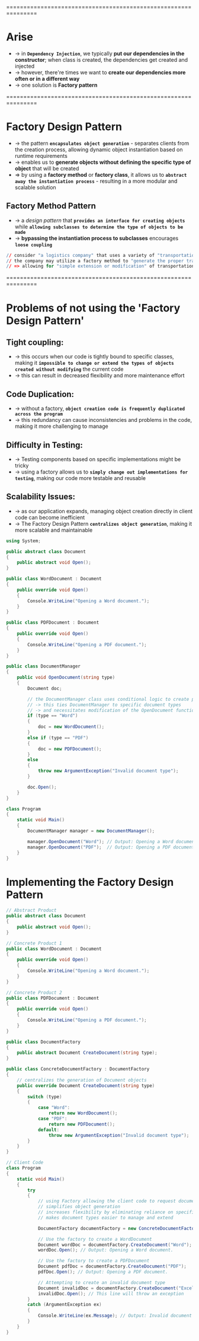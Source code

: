 
===============================================================
# Arise
* -> in **`Dependency Injection`**, we typically **put our dependencies in the constructor**; when class is created, the dependencies get created and injected
* -> however, there're times we want to **create our dependencies more often or in a different way**
* -> one solution is **Factory pattern**

===============================================================
# Factory Design Pattern
* -> the pattern **`encapsulates object generation`** - separates clients from the creation process, allowing dynamic object instantiation based on runtime requirements
* -> enables us to **generate objects without defining the specific type of object** that will be created 
* => by using a **factory method** or **factory class**, it allows us to **`abstract away the instantiation process`** - resulting in a more modular and scalable solution

## Factory Method Pattern
* -> a _design pattern_ that **`provides an interface for creating objects`** while **`allowing subclasses to determine the type of objects to be made`**
* -> **bypassing the instantiation process to subclasses** encourages **`loose coupling`**

```r - Ex:
// consider "a logistics company" that uses a variety of "transportation methods" - such as trucks, ships, and planes
// the company may utilize a factory method to "generate the proper transportation object" depending on the "individual requirements"
// => allowing for "simple extension or modification" of transportation kinds without affecting the core logistics code
```

===============================================================
# Problems of not using the 'Factory Design Pattern'

## Tight coupling: 
* -> this occurs when our code is tightly bound to specific classes, making it **`impossible to change or extend the types of objects created without modifying`** the current code
* -> this can result in decreased flexibility and more maintenance effort

## Code Duplication:
* -> without a factory, **`object creation code is frequently duplicated across the program`**
* -> this redundancy can cause inconsistencies and problems in the code, making it more challenging to manage

## Difficulty in Testing: 
* -> Testing components based on specific implementations might be tricky
* -> using a factory allows us to **`simply change out implementations for testing`**, making our code more testable and reusable

## Scalability Issues:
* -> as our application expands, managing object creation directly in client code can become inefficient
* -> The Factory Design Pattern **`centralizes object generation`**, making it more scalable and maintainable

```cs
using System;

public abstract class Document
{
    public abstract void Open();
}

public class WordDocument : Document
{
    public override void Open()
    {
        Console.WriteLine("Opening a Word document.");
    }
}

public class PDFDocument : Document
{
    public override void Open()
    {
        Console.WriteLine("Opening a PDF document.");
    }
}

public class DocumentManager
{
    public void OpenDocument(string type)
    {
        Document doc;

        // the DocumentManager class uses conditional logic to create proper Document
        // -> this ties DocumentManager to specific document types 
        // -> and necessitates modification of the OpenDocument function whenever new document types are added
        if (type == "Word")
        {
            doc = new WordDocument();
        }
        else if (type == "PDF")
        {
            doc = new PDFDocument();
        }
        else
        {
            throw new ArgumentException("Invalid document type");
        }

        doc.Open();
    }
}

class Program
{
    static void Main()
    {
        DocumentManager manager = new DocumentManager();

        manager.OpenDocument("Word"); // Output: Opening a Word document.
        manager.OpenDocument("PDF");  // Output: Opening a PDF document.
    }
}
```

# Implementing the Factory Design Pattern

```cs - Example 1:
// Abstract Product
public abstract class Document
{
    public abstract void Open();
}

// Concrete Product 1
public class WordDocument : Document
{
    public override void Open()
    {
        Console.WriteLine("Opening a Word document.");
    }
}

// Concrete Product 2
public class PDFDocument : Document
{
    public override void Open()
    {
        Console.WriteLine("Opening a PDF document.");
    }
}

public class DocumentFactory
{
    public abstract Document CreateDocument(string type);
}

public class ConcreteDocumentFactory : DocumentFactory
{
    // centralizes the generation of Document objects
    public override Document CreateDocument(string type)
    {
        switch (type)
        {
            case "Word":
                return new WordDocument();
            case "PDF":
                return new PDFDocument();
            default:
                throw new ArgumentException("Invalid document type");
        }
    }
}

// Client Code
class Program
{
    static void Main()
    {
        try
        {
            // using Factory allowing the client code to request documents without knowing which classes are involved
            // simplifies object generation
            // increases flexibility by eliminating reliance on specific implementations
            // makes document types easier to manage and extend

            DocumentFactory documentFactory = new ConcreteDocumentFactory();

            // Use the factory to create a WordDocument
            Document wordDoc = documentFactory.CreateDocument("Word");
            wordDoc.Open(); // Output: Opening a Word document.

            // Use the factory to create a PDFDocument
            Document pdfDoc = documentFactory.CreateDocument("PDF");
            pdfDoc.Open(); // Output: Opening a PDF document.

            // Attempting to create an invalid document type
            Document invalidDoc = documentFactory.CreateDocument("Excel");
            invalidDoc.Open(); // This line will throw an exception
        }
        catch (ArgumentException ex)
        {
            Console.WriteLine(ex.Message); // Output: Invalid document type
        }
    }
}
```
